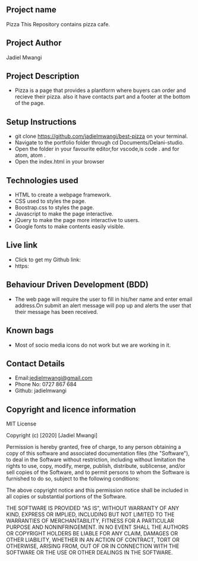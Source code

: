 ## Project name
Pizza
This Repository contains pizza cafe.
## Project Author
Jadiel Mwangi
## Project Description 
* Pizza is a page that provides a plantform where buyers can order  and recieve their pizza. also it have contacts part and a footer at the bottom of the page.

## Setup Instructions
* git clone https://github.com/jadielmwangi/best-pizza on your terminal.
* Navigate to the portfolio folder through cd Documents/Delani-studio.
* Open the folder in your favourite editor,for vscode,is code . and for atom, atom .
* Open the index.html in your browser

## Technologies used
* HTML to create a webpage framework.
* CSS used to styles the page.
* Boostrap.css to styles the page.
* Javascript to make the page interactive.
* jQuery to make the page more interactive to users.
* Google fonts to make contents easily visible. 

## Live link
* Click to get my Github link:
* https:

## Behaviour Driven Development (BDD)
* The web page will require the user to fill in his/her name and enter email address.On submit an alert message will pop up and alerts the user that their message has been received.

## Known bags
* Most of socio media icons do not work but we are working in it.
## Contact Details
* Email:jedielmwangi@gmail.com
* Phone No: 0727 867 684
* Github: jadielmwangi


## Copyright and licence information

MIT License

Copyright (c) [2020] [Jadiel Mwangi]

Permission is hereby granted, free of charge, to any person obtaining a copy
of this software and associated documentation files (the "Software"), to deal
in the Software without restriction, including without limitation the rights
to use, copy, modify, merge, publish, distribute, sublicense, and/or sell
copies of the Software, and to permit persons to whom the Software is
furnished to do so, subject to the following conditions:

The above copyright notice and this permission notice shall be included in all
copies or substantial portions of the Software.

THE SOFTWARE IS PROVIDED "AS IS", WITHOUT WARRANTY OF ANY KIND, EXPRESS OR
IMPLIED, INCLUDING BUT NOT LIMITED TO THE WARRANTIES OF MERCHANTABILITY,
FITNESS FOR A PARTICULAR PURPOSE AND NONINFRINGEMENT. IN NO EVENT SHALL THE
AUTHORS OR COPYRIGHT HOLDERS BE LIABLE FOR ANY CLAIM, DAMAGES OR OTHER
LIABILITY, WHETHER IN AN ACTION OF CONTRACT, TORT OR OTHERWISE, ARISING FROM,
OUT OF OR IN CONNECTION WITH THE SOFTWARE OR THE USE OR OTHER DEALINGS IN THE
SOFTWARE.